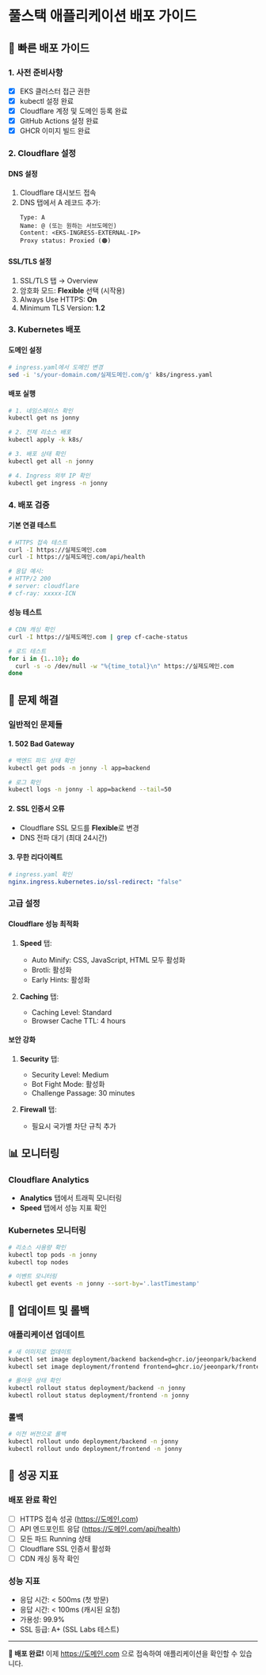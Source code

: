 # 풀스택 애플리케이션 배포 가이드

## 🚀 빠른 배포 가이드

### 1. 사전 준비사항
- [x] EKS 클러스터 접근 권한
- [x] kubectl 설정 완료
- [x] Cloudflare 계정 및 도메인 등록 완료
- [x] GitHub Actions 설정 완료
- [x] GHCR 이미지 빌드 완료

### 2. Cloudflare 설정

#### DNS 설정
1. Cloudflare 대시보드 접속
2. DNS 탭에서 A 레코드 추가:
   ```
   Type: A
   Name: @ (또는 원하는 서브도메인)
   Content: <EKS-INGRESS-EXTERNAL-IP>
   Proxy status: Proxied (🟠)
   ```

#### SSL/TLS 설정
1. SSL/TLS 탭 → Overview
2. 암호화 모드: **Flexible** 선택 (시작용)
3. Always Use HTTPS: **On**
4. Minimum TLS Version: **1.2**

### 3. Kubernetes 배포

#### 도메인 설정
```bash
# ingress.yaml에서 도메인 변경
sed -i 's/your-domain.com/실제도메인.com/g' k8s/ingress.yaml
```

#### 배포 실행
```bash
# 1. 네임스페이스 확인
kubectl get ns jonny

# 2. 전체 리소스 배포
kubectl apply -k k8s/

# 3. 배포 상태 확인
kubectl get all -n jonny

# 4. Ingress 외부 IP 확인
kubectl get ingress -n jonny
```

### 4. 배포 검증

#### 기본 연결 테스트
```bash
# HTTPS 접속 테스트
curl -I https://실제도메인.com
curl -I https://실제도메인.com/api/health

# 응답 예시:
# HTTP/2 200
# server: cloudflare
# cf-ray: xxxxx-ICN
```

#### 성능 테스트
```bash
# CDN 캐싱 확인
curl -I https://실제도메인.com | grep cf-cache-status

# 로드 테스트
for i in {1..10}; do
  curl -s -o /dev/null -w "%{time_total}\n" https://실제도메인.com
done
```

## 🔧 문제 해결

### 일반적인 문제들

#### 1. 502 Bad Gateway
```bash
# 백엔드 파드 상태 확인
kubectl get pods -n jonny -l app=backend

# 로그 확인
kubectl logs -n jonny -l app=backend --tail=50
```

#### 2. SSL 인증서 오류
- Cloudflare SSL 모드를 **Flexible**로 변경
- DNS 전파 대기 (최대 24시간)

#### 3. 무한 리다이렉트
```yaml
# ingress.yaml 확인
nginx.ingress.kubernetes.io/ssl-redirect: "false"
```

### 고급 설정

#### Cloudflare 성능 최적화
1. **Speed** 탭:
   - Auto Minify: CSS, JavaScript, HTML 모두 활성화
   - Brotli: 활성화
   - Early Hints: 활성화

2. **Caching** 탭:
   - Caching Level: Standard
   - Browser Cache TTL: 4 hours

#### 보안 강화
1. **Security** 탭:
   - Security Level: Medium
   - Bot Fight Mode: 활성화
   - Challenge Passage: 30 minutes

2. **Firewall** 탭:
   - 필요시 국가별 차단 규칙 추가

## 📊 모니터링

### Cloudflare Analytics
- **Analytics** 탭에서 트래픽 모니터링
- **Speed** 탭에서 성능 지표 확인

### Kubernetes 모니터링
```bash
# 리소스 사용량 확인
kubectl top pods -n jonny
kubectl top nodes

# 이벤트 모니터링
kubectl get events -n jonny --sort-by='.lastTimestamp'
```

## 🔄 업데이트 및 롤백

### 애플리케이션 업데이트
```bash
# 새 이미지로 업데이트
kubectl set image deployment/backend backend=ghcr.io/jeeonpark/backend:new-tag -n jonny
kubectl set image deployment/frontend frontend=ghcr.io/jeeonpark/frontend:new-tag -n jonny

# 롤아웃 상태 확인
kubectl rollout status deployment/backend -n jonny
kubectl rollout status deployment/frontend -n jonny
```

### 롤백
```bash
# 이전 버전으로 롤백
kubectl rollout undo deployment/backend -n jonny
kubectl rollout undo deployment/frontend -n jonny
```

## 🎯 성공 지표

### 배포 완료 확인
- [ ] HTTPS 접속 성공 (https://도메인.com)
- [ ] API 엔드포인트 응답 (https://도메인.com/api/health)
- [ ] 모든 파드 Running 상태
- [ ] Cloudflare SSL 인증서 활성화
- [ ] CDN 캐싱 동작 확인

### 성능 지표
- 응답 시간: < 500ms (첫 방문)
- 응답 시간: < 100ms (캐시된 요청)
- 가용성: 99.9%
- SSL 등급: A+ (SSL Labs 테스트)

---

**🎉 배포 완료!**
이제 https://도메인.com 으로 접속하여 애플리케이션을 확인할 수 있습니다. 
